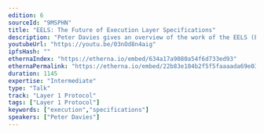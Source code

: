 ```yaml
---
edition: 6
sourceId: "9MSPHN"
title: "EELS: The Future of Execution Layer Specifications"
description: "Peter Davies gives an overview of the work of the EELS (Ethereum Execution Layer Specifications) team on the [new executable specifications](https://github.com/ethereum/execution-specs) for the Ethereum execution layer. He discusses why new specifications are needed and how they will impact future governance processes."
youtubeUrl: "https://youtu.be/03nOd8n4aig"
ipfsHash: ""
ethernaIndex: "https://etherna.io/embed/634a17a9080a54f6d733ed93"
ethernaPermalink: "https://etherna.io/embed/22b83e104b2f5f5faaaada69e038ea7d7a447723792ae5aba8b8586a3b29b650"
duration: 1145
expertise: "Intermediate"
type: "Talk"
track: "Layer 1 Protocol"
tags: ["Layer 1 Protocol"]
keywords: ["execution","specifications"]
speakers: ["Peter Davies"]
---
```

